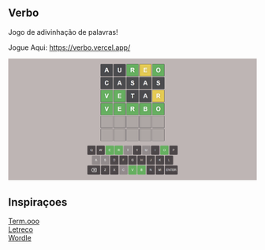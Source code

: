 ## Verbo

Jogo de adivinhação de palavras!

Jogue Aqui: https://verbo.vercel.app/

![GameExample](./public/GameExample.png)

## Inspiraçoes

[Term.ooo](https://term.ooo/) <br/>
[Letreco](https://www.gabtoschi.com/letreco/) <br/>
[Wordle](https://www.nytimes.com/games/wordle/index.html)

